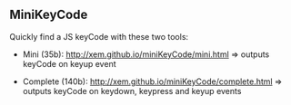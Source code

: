MiniKeyCode
--

Quickly find a JS keyCode with these two tools:

- Mini (35b): http://xem.github.io/miniKeyCode/mini.html => outputs keyCode on keyup event

- Complete (140b): http://xem.github.io/miniKeyCode/complete.html => outputs keyCode on keydown, keypress and keyup events